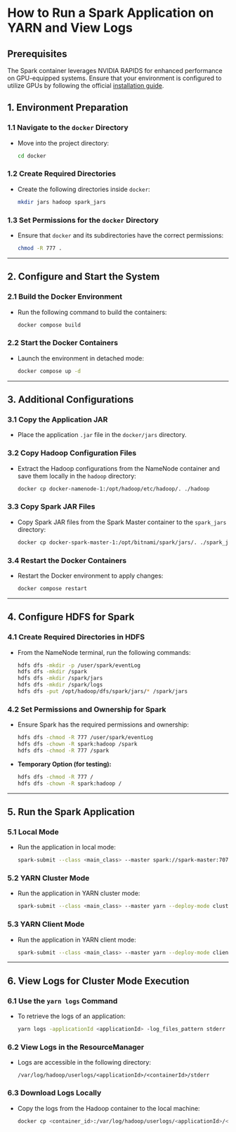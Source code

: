 # How to Run a Spark Application on YARN and View Logs

## Prerequisites

The Spark container leverages NVIDIA RAPIDS for enhanced performance on GPU-equipped systems. Ensure that your environment is configured to utilize GPUs by following the official [installation guide](https://docs.rapids.ai/install/).

## 1. Environment Preparation

### 1.1 Navigate to the `docker` Directory
   - Move into the project directory:  
     ```bash
     cd docker
     ```

### 1.2 Create Required Directories
   - Create the following directories inside `docker`:  
     ```bash
     mkdir jars hadoop spark_jars
     ```

### 1.3 Set Permissions for the `docker` Directory
   - Ensure that `docker` and its subdirectories have the correct permissions:  
     ```bash
     chmod -R 777 .
     ```

---

## 2. Configure and Start the System

### 2.1 Build the Docker Environment
   - Run the following command to build the containers:  
     ```bash
     docker compose build
     ```

### 2.2 Start the Docker Containers
   - Launch the environment in detached mode:  
     ```bash
     docker compose up -d
     ```

---

## 3. Additional Configurations

### 3.1 Copy the Application JAR
   - Place the application `.jar` file in the `docker/jars` directory.

### 3.2 Copy Hadoop Configuration Files
   - Extract the Hadoop configurations from the NameNode container and save them locally in the `hadoop` directory:  
     ```bash
     docker cp docker-namenode-1:/opt/hadoop/etc/hadoop/. ./hadoop
     ```

### 3.3 Copy Spark JAR Files
   - Copy Spark JAR files from the Spark Master container to the `spark_jars` directory:  
     ```bash
     docker cp docker-spark-master-1:/opt/bitnami/spark/jars/. ./spark_jars
     ```

### 3.4 Restart the Docker Containers
   - Restart the Docker environment to apply changes:  
     ```bash
     docker compose restart
     ```

---

## 4. Configure HDFS for Spark

### 4.1 Create Required Directories in HDFS
   - From the NameNode terminal, run the following commands:  
     ```bash
     hdfs dfs -mkdir -p /user/spark/eventLog
     hdfs dfs -mkdir /spark
     hdfs dfs -mkdir /spark/jars
     hdfs dfs -mkdir /spark/logs
     hdfs dfs -put /opt/hadoop/dfs/spark/jars/* /spark/jars
     ```

### 4.2 Set Permissions and Ownership for Spark
   - Ensure Spark has the required permissions and ownership:  
     ```bash
     hdfs dfs -chmod -R 777 /user/spark/eventLog
     hdfs dfs -chown -R spark:hadoop /spark
     hdfs dfs -chmod -R 777 /spark
     ```
   - **Temporary Option (for testing):**  
     ```bash
     hdfs dfs -chmod -R 777 /
     hdfs dfs -chown -R spark:hadoop /
     ```

---

## 5. Run the Spark Application

### 5.1 Local Mode
   - Run the application in local mode:  
     ```bash
     spark-submit --class <main_class> --master spark://spark-master:7077 ./extra_jars/<application_name>.jar
     ```

### 5.2 YARN Cluster Mode
   - Run the application in YARN cluster mode:  
     ```bash
     spark-submit --class <main_class> --master yarn --deploy-mode cluster ./extra_jars/<application_name>.jar
     ```

### 5.3 YARN Client Mode
   - Run the application in YARN client mode:  
     ```bash
     spark-submit --class <main_class> --master yarn --deploy-mode client ./extra_jars/<application_name>.jar
     ```

---

## 6. View Logs for Cluster Mode Execution

### 6.1 Use the `yarn logs` Command
   - To retrieve the logs of an application:  
     ```bash
     yarn logs -applicationId <applicationId> -log_files_pattern stderr
     ```

### 6.2 View Logs in the ResourceManager
   - Logs are accessible in the following directory:  
     ```
     /var/log/hadoop/userlogs/<applicationId>/<containerId>/stderr
     ```

### 6.3 Download Logs Locally
   - Copy the logs from the Hadoop container to the local machine:  
     ```bash
     docker cp <container_id>:/var/log/hadoop/userlogs/<applicationId>/<containerId>/stderr ./local_dir
     ```
